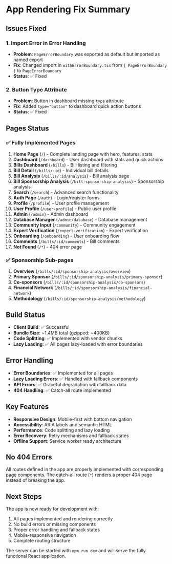 # App Rendering Fix Summary

## Issues Fixed

### 1. Import Error in Error Handling
- **Problem**: `PageErrorBoundary` was exported as default but imported as named export
- **Fix**: Changed import in `withErrorBoundary.tsx` from `{ PageErrorBoundary }` to `PageErrorBoundary`
- **Status**: ✅ Fixed

### 2. Button Type Attribute
- **Problem**: Button in dashboard missing `type` attribute
- **Fix**: Added `type="button"` to dashboard quick action buttons
- **Status**: ✅ Fixed

## Pages Status

### ✅ Fully Implemented Pages
1. **Home Page** (`/`) - Complete landing page with hero, features, stats
2. **Dashboard** (`/dashboard`) - User dashboard with stats and quick actions
3. **Bills Dashboard** (`/bills`) - Bill listing and filtering
4. **Bill Detail** (`/bills/:id`) - Individual bill details
5. **Bill Analysis** (`/bills/:id/analysis`) - Bill analysis page
6. **Bill Sponsorship Analysis** (`/bill-sponsorship-analysis`) - Sponsorship analysis
7. **Search** (`/search`) - Advanced search functionality
8. **Auth Page** (`/auth`) - Login/register forms
9. **Profile** (`/profile`) - User profile management
10. **User Profile** (`/user-profile`) - Public user profile
11. **Admin** (`/admin`) - Admin dashboard
12. **Database Manager** (`/admin/database`) - Database management
13. **Community Input** (`/community`) - Community engagement
14. **Expert Verification** (`/expert-verification`) - Expert verification
15. **Onboarding** (`/onboarding`) - User onboarding flow
16. **Comments** (`/bills/:id/comments`) - Bill comments
17. **Not Found** (`/*`) - 404 error page

### ✅ Sponsorship Sub-pages
1. **Overview** (`/bills/:id/sponsorship-analysis/overview`)
2. **Primary Sponsor** (`/bills/:id/sponsorship-analysis/primary-sponsor`)
3. **Co-sponsors** (`/bills/:id/sponsorship-analysis/co-sponsors`)
4. **Financial Network** (`/bills/:id/sponsorship-analysis/financial-network`)
5. **Methodology** (`/bills/:id/sponsorship-analysis/methodology`)

## Build Status
- **Client Build**: ✅ Successful
- **Bundle Size**: ~1.4MB total (gzipped: ~400KB)
- **Code Splitting**: ✅ Implemented with vendor chunks
- **Lazy Loading**: ✅ All pages lazy-loaded with error boundaries

## Error Handling
- **Error Boundaries**: ✅ Implemented for all pages
- **Lazy Loading Errors**: ✅ Handled with fallback components
- **API Errors**: ✅ Graceful degradation with fallback data
- **404 Handling**: ✅ Catch-all route implemented

## Key Features
- **Responsive Design**: Mobile-first with bottom navigation
- **Accessibility**: ARIA labels and semantic HTML
- **Performance**: Code splitting and lazy loading
- **Error Recovery**: Retry mechanisms and fallback states
- **Offline Support**: Service worker ready architecture

## No 404 Errors
All routes defined in the app are properly implemented with corresponding page components. The catch-all route (`*`) renders a proper 404 page instead of breaking the app.

## Next Steps
The app is now ready for development with:
1. All pages implemented and rendering correctly
2. No build errors or missing components
3. Proper error handling and fallback states
4. Mobile-responsive navigation
5. Complete routing structure

The server can be started with `npm run dev` and will serve the fully functional React application.